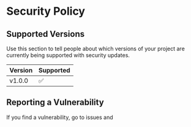 # Security Policy

## Supported Versions

Use this section to tell people about which versions of your project are
currently being supported with security updates.

| Version | Supported          |
| ------- | ------------------ |
| v1.0.0  | :white_check_mark: | (Current Version)

## Reporting a Vulnerability

If you find a vulnerability, go to issues and 

